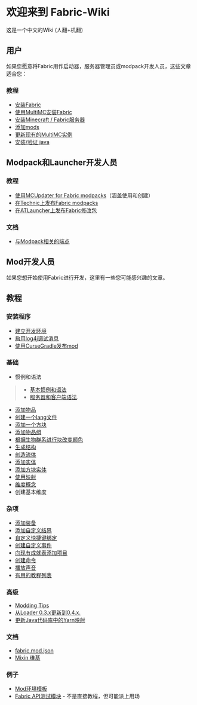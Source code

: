 # 欢迎来到 Fabric-Wiki
这是一个中文的Wiki  (人翻+机翻)

## 用户
如果您愿意将Fabric用作启动器，服务器管理员或modpack开发人员，这些文章适合您：

### 教程
* [安装Fabric](https://fabricmc.net/wiki/install)
* [使用MultiMC安装Fabric](https://fabricmc.net/wiki/tutorial:install_with_multimc)
* [安装Minecraft / Fabric服务器](https://fabricmc.net/wiki/tutorial:installing_minecraft_fabric_server)
* [添加mods](https://fabricmc.net/wiki/tutorial:adding_mods)
* [更新现有的MultiMC实例](https://fabricmc.net/wiki/tutorial:updating_fabric_using_multimc_launcher)
* [安装/验证 java](https://fabricmc.net/wiki/tutorial:install_java)


## Modpack和Launcher开发人员
### 教程
* [使用MCUpdater for Fabric modpacks](https://fabricmc.net/wiki/tutorial:mcupdater_modpacks)（涵盖使用和创建）
* [在Technic上发布Fabric modpacks](https://fabricmc.net/wiki/tutorial:technic_modpacks)
* [在ATLauncher上发布Fabric修改包](https://fabricmc.net/wiki/tutorial:atlauncher_modpacks)
### 文档
* [与Modpack相关的端点](https://fabricmc.net/wiki/documentation:modpack_related_endpoints)


## Mod开发人员
如果您想开始使用Fabric进行开发，这里有一些您可能感兴趣的文章。
## 教程 

### 安装程序
* [建立开发环境](tutorial/setup.md)
* [启用log4j调试消息](https://wiki.vg/Debugging)
* [使用CurseGradle发布mod](tutorial/cursegradle.md)

### 基础
* 惯例和语法
>* [基本惯例和语法](tutorial/terms.md)
>* [服务器和客户端语法](tutorial/side.md).
* [添加物品](tutorial/items.md)
* [创建一个lang文件](tutorial/lang.md)
* [添加一个方块](tutorial/blocks.md)
* [添加物品组](tutorial/itemgroup.md)
* [根据生物群系进行块改变颜色](tutorial//biomecoloring.md)
* [生成结构](tutorial/structures.md)
* [创造流体](tutorial/fluids.md)
* [添加实体](tutorial/entity.md)
* [添加方块实体](tutorial/blockentity.md)
* [使用映射](tutorial/mappings.md)
* [维度概念](tutorial/dimensionconcepts.md)
* 创建基本维度

### 杂项

* [添加装备]()
* [添加自定义结界]()
* [自定义快捷键绑定](tutorial/keybinds.md)
* [创建自定义事件]()
* [向现有成就表添加项目]()
* [创建命令]()
* [播放声音]()
* [有用的教程列表]()

### 高级

* [Modding Tips](tutorial/modding_tips.md)
* [从Loader 0.3.x更新到0.4.x.](tutorial/loader04x.md)
* [更新Java代码库中的Yarn映射](tutorial/migratemappings.md)

### 文档

* [fabric.mod.json](documentation/fabric_mod_json.md)
* [Mixin 维基](http://github.com/SpongePowered/Mixin/wiki)

### 例子
* [Mod环境模板](https://github.com/FabricMC/fabric-example-mod)
* [Fabric API测试模块](https://github.com/FabricMC/fabric/tree/master/fabric-testmods/java/net/fabricmc/fabric) - 不是直接教程，但可能派上用场
